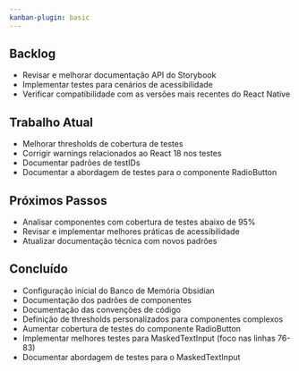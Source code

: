 ```yaml
---
kanban-plugin: basic
---
```


## Backlog
- Revisar e melhorar documentação API do Storybook
- Implementar testes para cenários de acessibilidade
- Verificar compatibilidade com as versões mais recentes do React Native

## Trabalho Atual
- Melhorar thresholds de cobertura de testes
- Corrigir warnings relacionados ao React 18 nos testes
- Documentar padrões de testIDs
- Documentar a abordagem de testes para o componente RadioButton

## Próximos Passos
- Analisar componentes com cobertura de testes abaixo de 95%
- Revisar e implementar melhores práticas de acessibilidade
- Atualizar documentação técnica com novos padrões

## Concluído
- Configuração inicial do Banco de Memória Obsidian
- Documentação dos padrões de componentes
- Documentação das convenções de código
- Definição de thresholds personalizados para componentes complexos
- Aumentar cobertura de testes do componente RadioButton
- Implementar melhores testes para MaskedTextInput (foco nas linhas 76-83)
- Documentar abordagem de testes para o MaskedTextInput 
